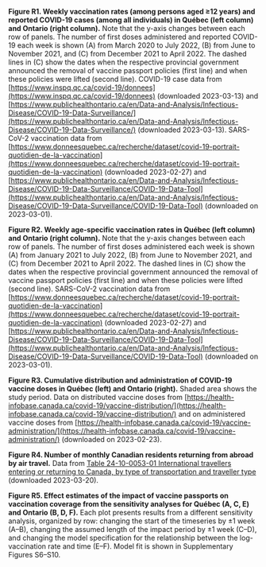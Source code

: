 __Figure R1. Weekly vaccination rates (among persons aged ≥12 years) and reported COVID-19 cases (among all individuals) in Québec (left column) and Ontario (right column).__ Note that the y-axis changes between each row of panels. The number of first doses administered and reported COVID-19 each week is shown (A) from March 2020 to July 2022, (B) from June to November 2021, and (C) from December 2021 to April 2022. The dashed lines in (C) show the dates when the respective provincial government announced the removal of vaccine passport policies (first line) and when these policies were lifted (second line). 
COVID-19 case data from [https://www.inspq.qc.ca/covid-19/donnees](https://www.inspq.qc.ca/covid-19/donnees) (downloaded 2023-03-13) and [https://www.publichealthontario.ca/en/Data-and-Analysis/Infectious-Disease/COVID-19-Data-Surveillance/](https://www.publichealthontario.ca/en/Data-and-Analysis/Infectious-Disease/COVID-19-Data-Surveillance/) (downloaded 2023-03-13). SARS-CoV-2 vaccination data from [https://www.donneesquebec.ca/recherche/dataset/covid-19-portrait-quotidien-de-la-vaccination](https://www.donneesquebec.ca/recherche/dataset/covid-19-portrait-quotidien-de-la-vaccination) (downloaded 2023-02-27) and [https://www.publichealthontario.ca/en/Data-and-Analysis/Infectious-Disease/COVID-19-Data-Surveillance/COVID-19-Data-Tool](https://www.publichealthontario.ca/en/Data-and-Analysis/Infectious-Disease/COVID-19-Data-Surveillance/COVID-19-Data-Tool) (downloaded on 2023-03-01). 

__Figure R2. Weekly age-specific vaccination rates in Québec (left column) and Ontario (right column).__ Note that the y-axis changes between each row of panels. The number of first doses administered each week is shown (A) from January 2021 to July 2022, (B) from June to November 2021, and (C) from December 2021 to April 2022. The dashed lines in (C) show the dates when the respective provincial government announced the removal of vaccine passport policies (first line) and when these policies were lifted (second line).
SARS-CoV-2 vaccination data from [https://www.donneesquebec.ca/recherche/dataset/covid-19-portrait-quotidien-de-la-vaccination](https://www.donneesquebec.ca/recherche/dataset/covid-19-portrait-quotidien-de-la-vaccination) (downloaded 2023-02-27) and [https://www.publichealthontario.ca/en/Data-and-Analysis/Infectious-Disease/COVID-19-Data-Surveillance/COVID-19-Data-Tool](https://www.publichealthontario.ca/en/Data-and-Analysis/Infectious-Disease/COVID-19-Data-Surveillance/COVID-19-Data-Tool) (downloaded on 2023-03-01).

__Figure R3. Cumulative distribution and administration of COVID-19 vaccine doses in Québec (left) and Ontario (right).__ Shaded area shows the study period. Data on distributed vaccine doses from [https://health-infobase.canada.ca/covid-19/vaccine-distribution/](https://health-infobase.canada.ca/covid-19/vaccine-distribution/) and on administered vaccine doses from [https://health-infobase.canada.ca/covid-19/vaccine-administration/](https://health-infobase.canada.ca/covid-19/vaccine-administration/) (downloaded on 2023-02-23).

__Figure R4. Number of monthly Canadian residents returning from abroad by air travel.__ Data from [Table 24-10-0053-01  International travellers entering or returning to Canada, by type of transportation and traveller type](https://www150.statcan.gc.ca/t1/tbl1/en/tv.action?pid=2410005301) (downloaded 2023-03-20).

__Figure R5. Effect estimates of the impact of vaccine passports on vaccination coverage from the sensitivity analyses for Québec (A, C, E) and Ontario (B, D, F).__ Each plot presents results from a different sensitivity analysis, organized by row: changing the start of the timeseries by ±1 week (A–B), changing the assumed length of the impact period by ±1 week (C–D), and changing the model specification for the relationship between the log-vaccination rate and time (E–F). Model fit is shown in Supplementary Figures S6–S10. 

